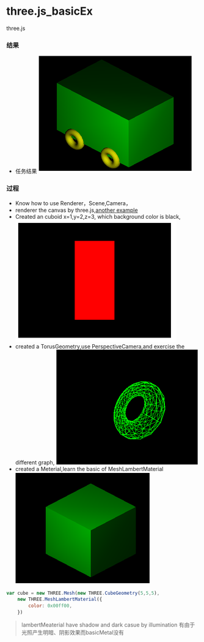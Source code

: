 # three.js_basicEx
three.js
### 结果
* 任务结果
![image](https://raw.githubusercontent.com/lmislm/three.js_basicEx/master/img/ife%E5%9B%BE%E5%83%8F%205.png)

### 过程
* Know how to use Renderer，Scene,Camera，
* renderer the canvas by three.js,[another example](https://github.com/Ovilia/ThreeExample.js/blob/master/Chapter1/1.2.1.html#L24)
* Created an cuboid  x=1,y=2,z=3, which background color is black,
![image](https://github.com/lmislm/three.js_basicEx/blob/master/img/%E5%9B%BE%E5%83%8F%201.png?raw=true)
* created a TorusGeometry,use PerspectiveCamera,and exercise the different graph,
![image](https://raw.githubusercontent.com/lmislm/three.js_basicEx/master/img/torus%E5%9B%BE%E5%83%8F%203.png)
* created a Meterial,learn the basic of MeshLambertMaterial
![image](https://raw.githubusercontent.com/lmislm/three.js_basicEx/master/img/meterial%E5%9B%BE%E5%83%8F%204.png)
```javascript
var cube = new THREE.Mesh(new THREE.CubeGeometry(5,5,5),
	new THREE.MeshLambertMaterial({
		color: 0x00ff00,
	})
```
> lambertMeaterial have shadow and dark casue by illumination 有由于光照产生明暗、阴影效果而basicMetal没有



